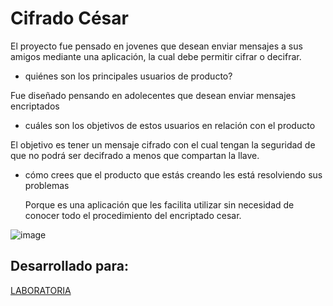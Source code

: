 # Cifrado César


El proyecto fue pensado en jovenes que desean enviar mensajes a sus amigos mediante una aplicación, la cual debe permitir
cifrar o decifrar.

* quiénes son los principales usuarios de producto?

Fue diseñado pensando en adolecentes que desean enviar mensajes encriptados

* cuáles son los objetivos de estos usuarios en relación con el producto

El objetivo es tener un mensaje cifrado con el cual tengan la seguridad de que no podrá ser decifrado a menos que compartan la llave.

* cómo crees que el producto que estás creando les está resolviendo sus
  problemas

  Porque es una aplicación que les facilita utilizar sin necesidad de conocer todo el procedimiento del encriptado cesar.

![image](https://user-images.githubusercontent.com/36874094/49246380-5c31fc80-f3da-11e8-8d36-5f7e3427b2db.png)

## Desarrollado para:
[LABORATORIA](http://www.laboratoria.la/)
